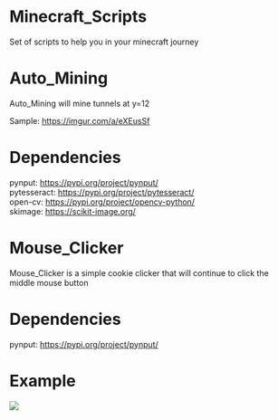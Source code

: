 # Minecraft_Scripts

Set of scripts to help you in your minecraft journey

# Auto_Mining

Auto_Mining will mine tunnels at y=12

Sample: 
https://imgur.com/a/eXEusSf

# Dependencies

pynput: https://pypi.org/project/pynput/ <br/>
pytesseract: https://pypi.org/project/pytesseract/ <br/>
open-cv: https://pypi.org/project/opencv-python/ <br/>
skimage: https://scikit-image.org/ <br/>

# Mouse_Clicker

Mouse_Clicker is a simple cookie clicker that will continue to click the middle mouse button

# Dependencies

pynput: https://pypi.org/project/pynput/


# Example

![](auto_miner_minecraft.gif)


